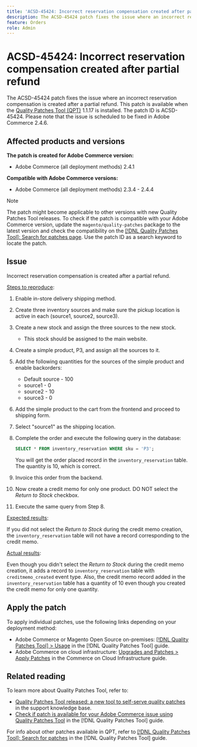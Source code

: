 ```yaml
---
title: 'ACSD-45424: Incorrect reservation compensation created after partial refund'
description: The ACSD-45424 patch fixes the issue where an incorrect reservation compensation is created after a partial refund. This patch is available when the [Quality Patches Tool (QPT)](https://experienceleague.adobe.com/en/docs/commerce-knowledge-base/kb/announcements/commerce-announcements/magento-quality-patches-released-new-tool-to-self-serve-quality-patches) 1.1.17 is installed. The patch ID is ACSD-45424. Please note that the issue is scheduled to be fixed in Adobe Commerce 2.4.6.
feature: Orders
role: Admin
---
```

# ACSD-45424: Incorrect reservation compensation created after partial refund

The ACSD-45424 patch fixes the issue where an incorrect reservation compensation is created after a partial refund. This patch is available when the [Quality Patches Tool (QPT)](https://experienceleague.adobe.com/en/docs/commerce-knowledge-base/kb/announcements/commerce-announcements/magento-quality-patches-released-new-tool-to-self-serve-quality-patches) 1.1.17 is installed. The patch ID is ACSD-45424. Please note that the issue is scheduled to be fixed in Adobe Commerce 2.4.6.

## Affected products and versions

**The patch is created for Adobe Commerce version:**

* Adobe Commerce (all deployment methods) 2.4.1

**Compatible with Adobe Commerce versions:**

* Adobe Commerce (all deployment methods) 2.3.4 - 2.4.4

>[!NOTE]
>
>The patch might become applicable to other versions with new Quality Patches Tool releases. To check if the patch is compatible with your Adobe Commerce version, update the `magento/quality-patches` package to the latest version and check the compatibility on the [[!DNL Quality Patches Tool]: Search for patches page](https://experienceleague.adobe.com/en/docs/commerce-knowledge-base/kb/announcements/commerce-announcements/magento-quality-patches-released-new-tool-to-self-serve-quality-patches). Use the patch ID as a search keyword to locate the patch.

## Issue

Incorrect reservation compensation is created after a partial refund.

<u>Steps to reproduce</u>:

1. Enable in-store delivery shipping method.
1. Create three inventory sources and make sure the pickup location is active in each (source1, source2, source3).
1. Create a new stock and assign the three sources to the new stock.
    * This stock should be assigned to the main website.
1. Create a simple product, P3, and assign all the sources to it.
1. Add the following quantities for the sources of the simple product and enable backorders:
    * Default source - 100
    * source1 - 0
    * source2 - 10
    * source3 - 0
1. Add the simple product to the cart from the frontend and proceed to shipping form.
1. Select "source1" as the shipping location.
1. Complete the order and execute the following query in the database:

    ```sql
    SELECT * FROM inventory_reservation WHERE sku = 'P3';
    ```

    You will get the order placed record in the `inventory_reservation` table. The quantity is 10, which is correct.
1. Invoice this order from the backend.
1. Now create a credit memo for only one product. DO NOT select the *Return to Stock* checkbox.
1. Execute the same query from Step 8.

<u>Expected results</u>:

If you did not select the *Return to Stock* during the credit memo creation, the `inventory_reservation` table will not have a record corresponding to the credit memo.

<u>Actual results</u>:

Even though you didn't select the *Return to Stock* during the credit memo creation, it adds a record to `inventory_reservation` table with `creditmemo_created` event type. Also, the credit memo record added in the `inventory_reservation` table has a quantity of 10 even though you created the credit memo for only one quantity.

## Apply the patch

To apply individual patches, use the following links depending on your deployment method:

* Adobe Commerce or Magento Open Source on-premises: [[!DNL Quality Patches Tool] > Usage](/help/tools/quality-patches-tool/usage.md) in the [!DNL Quality Patches Tool] guide.
* Adobe Commerce on cloud infrastructure: [Upgrades and Patches > Apply Patches](https://experienceleague.adobe.com/docs/commerce-cloud-service/user-guide/develop/upgrade/apply-patches.html) in the Commerce on Cloud Infrastructure guide.

## Related reading

To learn more about Quality Patches Tool, refer to:

* [Quality Patches Tool released: a new tool to self-serve quality patches](https://experienceleague.adobe.com/en/docs/commerce-knowledge-base/kb/announcements/commerce-announcements/magento-quality-patches-released-new-tool-to-self-serve-quality-patches) in the support knowledge base.
* [Check if patch is available for your Adobe Commerce issue using Quality Patches Tool](/help/tools/quality-patches-tool/patches-available-in-qpt/check-patch-for-magento-issue-with-magento-quality-patches.md) in the [!DNL Quality Patches Tool] guide.

For info about other patches available in QPT, refer to [[!DNL Quality Patches Tool]: Search for patches](https://experienceleague.adobe.com/tools/commerce-quality-patches/index.html) in the [!DNL Quality Patches Tool] guide.

